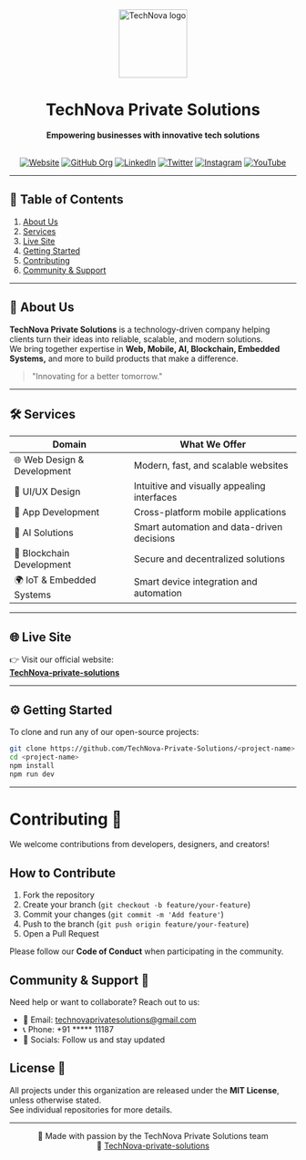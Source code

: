 <!-- README.md for TechNova Private Solutions -->

<div align="center">
  <img src="https://raw.githubusercontent.com/TechNova-Private-Solutions/.github/main/assets/technova-logo.png" height="120" alt="TechNova logo"/>
  <h1>TechNova Private Solutions</h1>
  <strong>Empowering businesses with innovative tech solutions</strong>
  <br/><br/>

[![Website](https://img.shields.io/website?url=https%3A%2F%2Ftechnova-private-solutions.vercel.app)](https://technova-private-solutions.vercel.app/)
[![GitHub Org](https://img.shields.io/badge/GitHub-TechNova--Private--Solutions-black?logo=github)](https://github.com/TechNova-Private-Solutions)
[![LinkedIn](https://img.shields.io/badge/LinkedIn-Follow-blue?logo=linkedin)](https://www.linkedin.com/company/technovaprivatesolutions/)
[![Twitter](https://img.shields.io/badge/X-Follow-black?logo=x)](https://x.com/TechnovaPrvSoln)
[![Instagram](https://img.shields.io/badge/Instagram-Follow-critical?logo=instagram)](https://www.instagram.com/technovaprivatesolutions1/)
[![YouTube](https://img.shields.io/badge/YouTube-Subscribe-red?logo=youtube)](https://www.youtube.com/@Technova-g6b)
</div>

---

## 📌 Table of Contents

1. [About Us](#about-us)  
2. [Services](#services)  
3. [Live Site](#live-site)  
4. [Getting Started](#getting-started)  
5. [Contributing](#contributing)  
6. [Community & Support](#community--support)

---

## 🚀 About Us

**TechNova Private Solutions** is a technology-driven company helping clients turn their ideas into reliable, scalable, and modern solutions.  
We bring together expertise in **Web, Mobile, AI, Blockchain, Embedded Systems,** and more to build products that make a difference.

> "Innovating for a better tomorrow."

---

## 🛠️ Services

| Domain                     | What We Offer |
|---------------------------|---------------|
| 🌐 Web Design & Development | Modern, fast, and scalable websites |
| 🎨 UI/UX Design             | Intuitive and visually appealing interfaces |
| 📱 App Development          | Cross-platform mobile applications |
| 🧠 AI Solutions             | Smart automation and data-driven decisions |
| 🔗 Blockchain Development   | Secure and decentralized solutions |
| 🌍 IoT & Embedded Systems   | Smart device integration and automation |

---

## 🌐 Live Site

👉 Visit our official website:  
**[TechNova-private-solutions](https://technova-private-solutions.vercel.app)**

---

## ⚙️ Getting Started

To clone and run any of our open-source projects:

```bash
git clone https://github.com/TechNova-Private-Solutions/<project-name>.git
cd <project-name>
npm install
npm run dev
```
---
# Contributing 🤝

We welcome contributions from developers, designers, and creators!

## How to Contribute

1. Fork the repository
2. Create your branch (`git checkout -b feature/your-feature`)
3. Commit your changes (`git commit -m 'Add feature'`)
4. Push to the branch (`git push origin feature/your-feature`)
5. Open a Pull Request

Please follow our **Code of Conduct** when participating in the community.

## Community & Support 📣

Need help or want to collaborate? Reach out to us:

- 📧 Email: [technovaprivatesolutions@gmail.com](mailto:technovaprivatesolutions@gmail.com)
- 📞 Phone: +91 ***** 11187
- 💬 Socials: Follow us and stay updated

## License 🪪

All projects under this organization are released under the **MIT License**, unless otherwise stated.  
See individual repositories for more details.

---

<div align="center">
  💙 Made with passion by the TechNova Private Solutions team<br>
  🔗 <a href="https://technova-private-solutions.vercel.app" > TechNova-private-solutions</a>
</div>



